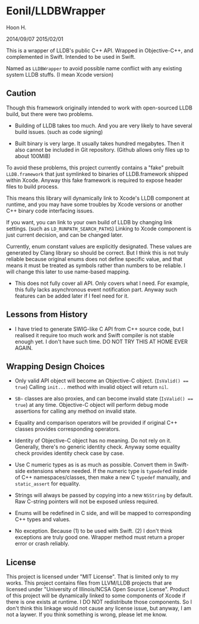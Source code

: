Eonil/LLDBWrapper
=================
Hoon H.

2014/09/07
2015/02/01




This is a wrapper of LLDB's public C++ API.
Wrapped in Objective-C++, and complemented in Swift. 
Intended to be used in Swift.

Named as `LLDBWrapper` to avoid possible name conflict with any existing system LLDB stuffs.
(I mean Xcode version)



Caution
-------
Though this framework originally intended to work with open-sourced LLDB build, but there were
two problems.

-	Building of LLDB takes too much. And you are very likely to have several build issues. 
	(such as code signing)

-	Built binary is very large. It usually takes hundred megabytes. Then it also cannot be
	included in Git repository. (Github allows only files up to about 100MiB)

To avoid these problems, this project currently contains a "fake" prebuilt `LLDB.framework` 
that just symlinked to binaries of LLDB.framework shipped within Xcode. Anyway this fake 
framework is required to expose header files to build process.

This means this library will dynamically link to Xcode's LLDB component at runtime, and you 
may have some troubles by Xcode versions or another C++ binary code interfacing issues. 

If you want, you can link to your own build of LLDB by changing link settings. (such as 
`LD_RUNPATH_SEARCH_PATHS`) Linking to Xcode component is just current decision, and can be 
changed later.

Currently, enum constant values are explicitly designated. These values are generated by Clang
library so should be correct. But I think this is not truly reliable because original enums 
does not define specific value, and that means it must be treated as symbols rather than 
numbers to be reliable. I will change this later to use name-based mapping. 

-	This does not fully cover all API. Only covers what I need.
	For example, this fully lacks asynchronous event notification part. Anyway such features
	can be added later if I feel need for it.





Lessons from History
--------------------
-	I have tried to generate SWIG-like C API from C++ source code, but I realised it require 
	too much work and Swift compiler is not stable enough yet. I don't have such time. DO NOT 
	TRY THIS AT HOME EVER AGAIN.








Wrapping Design Choices
-----------------------
-	Only valid API object will become an Objective-C object. (`IsValid() == true`) Calling `init...`
	method with invalid object will return `nil`.

-	`SB~` classes are also proxies, and can become invalid state (`IsValid() == true`) at any time.
	Objective-C object will perform debug mode assertions for calling any method on invalid state.

-	Equality and comparison operators will be provided if original C++ classes provides corresponding 
	operators.

-	Identity of Objective-C object has no meaning. Do not rely on it. Generally, there's no generic 
	identity check. Anyway some equality check provides identity check case by case.

-	Use C numeric types as is as much as possible. Convert them in Swift-side extensions where needed.
	If the numeric type is `typedef`ed inside of C++ namespaces/classes, then make a new C `typedef`
	manually, and `static_assert` for equality.

-	Strings will always be passed by copying into a new `NSString` by default. Raw C-string pointers
	will not be exposed unless required.

-	Enums will be redefined in C side, and will be mapped to corresponding C++ types and values.

-	No exception. Because (1) to be used with Swift. (2) I don't think exceptions are truly good one.
	Wrapper method must return a proper error or crash reliably.
	







License
-------
This project is licensed under "MIT License". That is limited only to my works. This project
contains files from LLVM/LLDB projects that are licensed under 
"University of Illinois/NCSA Open Source License". Product of this project will be dynamically
linked to some components of Xcode if there is one exists at runtime. I DO NOT redistribute
those components. So I don't think this linkage would not cause any license issue, but anyway, 
I am not a laywer. If you think something is wrong, please let me know.




